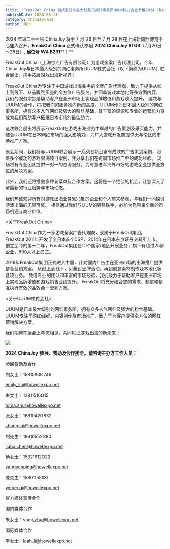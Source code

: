 ```yaml
---
title: "FreakOut China 将携手日本最大级别的网红事务所UUUM株式会社参展2024 China Joy！"
publishDate: 2024-06-13
category: ChinaJoy专区
author: 莱尔
---
```


​2024 年第二十一届 ChinaJoy 将于 7 月 26 日至 7 月 29 日在上海新国际博览中心盛大召开。**FreakOut China** 正式确认参展 **2024 ChinaJoy BTOB**（7月26日～28日）, **展位号** **W4 B291****！**

FreakOut China（上海惊点广告有限公司）为游戏全案广告代理公司，今年China Joy与日本最大级别的网红事务所UUUM株式会社（以下简称为UUUM）联合展出，携手拓展游戏出海新视界！

FreakOut China为专注于中国游戏出海业务的全案广告代理商，致力于提供从线上到线下、从品牌到买量的全方位广告服务，并涵盖游戏本地化等多方面内容。 我们的服务宗旨是帮助客户在亚洲市场上实现品牌增值和游戏收入提升。 这次与UUUM的合作，将把我们的服务推向新的高度。 UUUM作为日本最大级别的网红事务所，拥有众多人气网红及强大的粉丝基础，其丰富的资源和专业的运营能力将成为我们帮助客户拓展日本市场的最佳助力。

这次联合展出将展示FreakOut在游戏出海业务中卓越的广告策划及采买能力，并结合UUUM在日本网红市场的强大影响力，为广大游戏开发商提供无与伦比的市场推广方案。

展会期间，我们将与UUUM联合展示一系列创新且富有成效的广告策划案例，涵盖多个成功的游戏出海项目案例，并分享我们在跨国市场推广中的成功经验。 现场将有专业团队提供一对一的咨询服务，为有意进军海外市场的游戏企业提供全方位的解决方案。

此外，我们还将推出多种新菜单及合作方案，这将是一个绝佳的机会，让您深入了解最新的行业趋势与市场动态。

我们热诚欢迎所有对游戏出海业务感兴趣的企业和个人前来参观，与我们一同探讨游戏出海的无限可能。 相信通过我们与UUM的强强联手，必能为您带来全新的市场机遇与商业价值。

<关于FreakOut China>

FreakOut China作为一家游戏全案广告代理商，隶属于FreakOut集团。 FreakOut 2011年开发了全日本首个DSP，2014年在日本东京证券交易所上市。 创立至今的第十二年，FreakOut集团在10个国家/地区开展业务，旗下有超过25家企业，600人以上员工。

2018年FreakOut集团正式进入中国，针对国内广告主在亚洲市场的出海推广提供整合营销方案。 从线上到线下，买量到品牌活动，再到创意素材制作及本地化等各项业务。 凭借专业的团队和丰富的市场经验，我们致力于帮助客户在亚洲市场上实现品牌增值和游戏销售业绩提升。 FreakOut将充分结合您的需求，制定和精准执行有效的品效合一营销方案。

<关于UUUM株式会社>

UUUM是日本最大级别的网红事务所，拥有众多人气网红及强大的粉丝基础。 UUUM专注于网红经纪、内容创作及市场推广，致力于为客户提供全方位的网红营销解决方案。

我们期待在展会上与您相见，共同见证游戏出海的新未来！

![](https://ec-net-1251389766.cos.ap-shanghai.myqcloud.com/wp-content/uploads/2024/06/20240613154134890-1024x576.png)

**2024 ChinaJoy** **参展、赞助及合作接洽，请咨询主办方工作人员：**

参展赞助及合作

刘女士：15810836246

[emily\_liu@howellexpo.net](mailto:emily_liu@howellexpo.net)

朱女士：13811516015

toma.zhu@howellexpo.net

张女士：18810420832

zhangsui@howellexpo.net

刘先生：18610552880

liubaichen@howellexpo.net

杨女士：15321612022

yangyanping@howellexpo.net

戚先生：15801155131

[weber.qi@howellexpo.net](mailto:weber.qi@howellexpo.net)

官方媒体宣传合作

国内媒体合作

朱女士：sumi\_zhu@howellexpo.net

国际媒体合作

李女士：leah\_li@howellexpo.net
